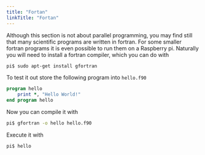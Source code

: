 ```yaml
---
title: "Fortan"
linkTitle: "Fortan"
---
```



Although this section is not about parallel programming, you may find
still that many scientific programs are written in fortran. For some
smaller fortran programs it is even possible to run them on a
Raspberry pi. Naturally you will need to install a fortran compiler,
which you can do with

```bash
pi$ sudo apt-get install gfortran
```

To test it out store the following program into `hello.f90`

```fortran
program hello
    print *, "Hello World!"
end program hello
```

Now you can compile it with

```bash
pi$ gfortran -o hello hello.f90
```

Execute it with

```
pi$ hello
```
